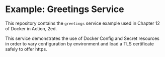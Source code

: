 # Example: Greetings Service

This repository contains the `greetings` service example used in Chapter 12 of Docker in Action, 2ed.

This service demonstrates the use of Docker Config and Secret resources in order to vary configuration by environment and load a TLS certificate safely to offer https.
